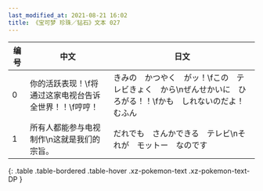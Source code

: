 ```yaml
---
last_modified_at: 2021-08-21 16:02
title: 《宝可梦 珍珠／钻石》文本 027
---
```

| 编号 | 中文 | 日文 |
| ---- | ---- | ---- |
| 0 | 你的活跃表现！\f将通过这家电视台告诉全世界！！\f哼哼！ | きみの　かつやく　がッ！\fこの　テレビきょく　から\nぜんせかいに　ひろがる！！\fかも　しれないのだよ！　むふん |
| 1 | 所有人都能参与电视制作\n这就是我们的宗旨。 | だれでも　さんかできる　テレビ\nそれが　モットー　なのです |
{: .table .table-bordered .table-hover .xz-pokemon-text .xz-pokemon-text-DP }